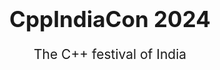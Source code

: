 ---
toc: false
layout: single
title: <h1 style="font-size:2.5em"><center>CppIndiaCon 2024</center></h1><center><p style="font-size:1.5em">The C++ festival of India</p><center>
permalink: /conference/2024/join_us
redirect_from:
    - /cfreg
redirect_to:
    - https://konfhub.com/cppindiacon2024
widget: true
registerforCppIndiaCon: true
joinCppIndia: false
sponsors: false
cppindiaconsponsors: false
---